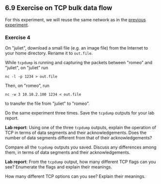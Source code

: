 ## 6.9 Exercise on TCP bulk data flow

For this experiment, we will reuse the same network as in the [previous experiment](el5373-lab6-67.md).

### Exercise 4

On "juliet", download a small file (e.g. an image file) from the Internet to your home directory. Rename it to `out.file`.

While `tcpdump` is running and capturing the packets between "romeo" and "juliet", on "juliet" run

```
nc -l -p 1234 > out.file
```

Then, on "romeo", run

```
nc -w 3 10.10.2.100 1234 < out.file
```

to transfer the file from "juliet" to "romeo".

Do the same experiment three times. Save the `tcpdump` outputs for your lab report.

**Lab report**: Using one of the three `tcpdump` outputs, explain the operation of TCP in terms of data segments and their acknowledgements. Does the number of data segments different from that of their acknowledgements?

Compare all the `tcpdump` outputs you saved. Discuss any differences among them, in terms of data segments and their acknowledgements.

**Lab report**: From the `tcpdump` output, how many different TCP flags can you see? Enumerate the flags and explain their meanings.

How many different TCP options can you see? Explain their meanings.
